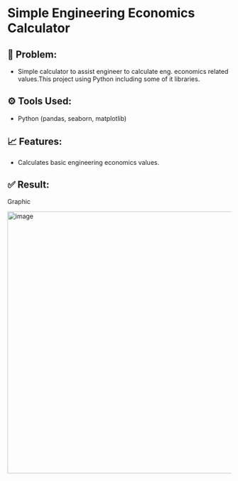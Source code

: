 # Simple Engineering Economics Calculator

## 📝 Problem:
- Simple calculator to assist engineer to calculate eng. economics related values.This project using Python including some of it libraries.

## ⚙️ Tools Used:
- Python (pandas, seaborn, matplotlib)

## 📈 Features:
- Calculates basic engineering economics values.

## ✅ Result:

Graphic

<img width="989" height="590" alt="image" src="https://github.com/user-attachments/assets/d7685434-762c-4ef1-a372-518a0ed954c9" />
